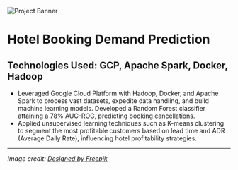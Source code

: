 ![Project Banner](https://raw.githubusercontent.com/Anmolian/Hotel_Booking_Demand_Prediction/main/Cloud_Computing.jpg)
# Hotel Booking Demand Prediction

## Technologies Used: GCP, Apache Spark, Docker, Hadoop

- Leveraged Google Cloud Platform with Hadoop, Docker, and Apache Spark to process vast datasets, expedite data handling, and build machine learning models. Developed a Random Forest classifier attaining a 78% AUC-ROC, predicting booking cancellations.
- Applied unsupervised learning techniques such as K-means clustering to segment the most profitable customers based on lead time and ADR (Average Daily Rate), influencing hotel profitability strategies.

---

*Image credit: [Designed by Freepik](http://www.freepik.com/)*  
